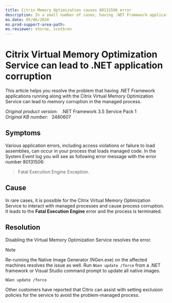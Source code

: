 ```yaml
---
title: Citrix Memory Optimization causes 80131506 error
description: In a small number of cases, having .NET Framework applications running along with the Citrix Virtual Memory Optimization Service can lead to memory corruption in the managed process.
ms.date: 05/06/2020
ms.prod-support-area-path: 
ms.reviewer: shorne, scotbren
---
```

# Citrix Virtual Memory Optimization Service can lead to .NET application corruption

This article helps you resolve the problem that having .NET Framework applications running along with the Citrix Virtual Memory Optimization Service can lead to memory corruption in the managed process.

_Original product version:_ &nbsp; .NET Framework 3.5 Service Pack 1  
_Original KB number:_ &nbsp; 2480607

## Symptoms

Various application errors, including access violations or failure to load assemblies, can occur in your process that loads managed code. In the System Event log you will see as following error message with the error number 80131506:

> Fatal Execution Engine Exception.

## Cause

In rare cases, it is possible for the Citrix Virtual Memory Optimization Service to interact with managed processes and cause process corruption. It leads to the **Fatal Execution Engine** error and the process is terminated.

## Resolution

Disabling the Virtual Memory Optimization Service resolves the error.

> [!NOTE]
> Re-running the Native Image Generator (NGen.exe) on the affected machines resolves the issue as well. Run `NGen update /force` from a .NET framework or Visual Studio command prompt to update all native images.

```console
NGen update /force
```

Other customers have reported that Citrix can assist with setting exclusion policies for the service to avoid the problem-managed process.
